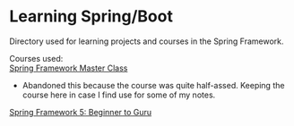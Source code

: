 # Learning Spring/Boot

Directory used for learning projects and courses in the Spring Framework.

Courses used:  
[Spring Framework Master Class](https://www.udemy.com/course/spring-tutorial-for-beginners/)
 - Abandoned this because the course was quite half-assed. Keeping the course here in case I find use for some of my notes.
 
 [Spring Framework 5: Beginner to Guru](https://www.udemy.com/course/spring-framework-5-beginner-to-guru/learn/lecture/10551206#overview)
 